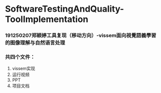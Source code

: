 # SoftwareTestingAndQuality-ToolImplementation
### 191250207郑颖婷工具复现（移动方向）-vissem面向視覺語義學習的图像理解与自然语言处理
### 共四个文件：
1. vissem实现
2. 运行视频
3. PPT
4. 项目文档
